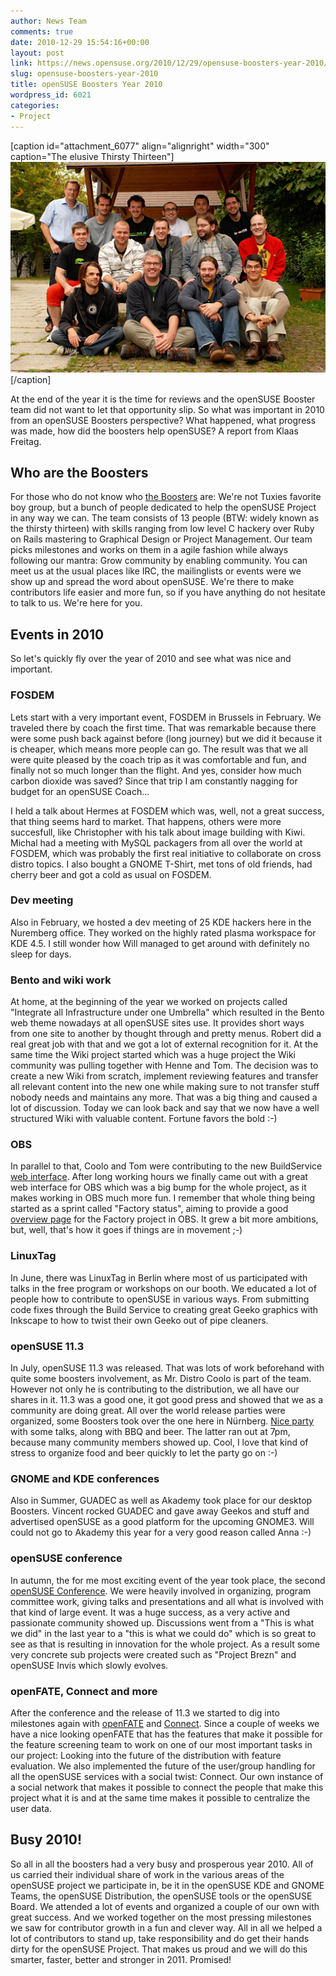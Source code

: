 ```yaml
---
author: News Team
comments: true
date: 2010-12-29 15:54:16+00:00
layout: post
link: https://news.opensuse.org/2010/12/29/opensuse-boosters-year-2010/
slug: opensuse-boosters-year-2010
title: openSUSE Boosters Year 2010
wordpress_id: 6021
categories:
- Project
---
```


[caption id="attachment_6077" align="alignright" width="300" caption="The elusive Thirsty Thirteen"][![](/wp-content/uploads/2010/12/Opensuse-boosters.jpg)](http://en.opensuse.org/openSUSE:Boosters_team)[/caption]

At the end of the year it is the time for reviews and the openSUSE Booster team did not want to let that opportunity slip. So what was important in 2010 from an openSUSE Boosters perspective? What happened, what progress was made, how did the boosters help openSUSE? A report from Klaas Freitag.<!-- more -->


## Who are the Boosters


For those who do not know who [the Boosters](http://en.opensuse.org/openSUSE:Boosters_team) are: We're not Tuxies favorite boy group, but a bunch of people dedicated to help the openSUSE Project in any way we can. The team consists of 13 people (BTW: widely known as the thirsty thirteen) with skills ranging from low level C hackery over Ruby on Rails mastering to Graphical Design or Project Management. Our team picks milestones and works on them in a agile fashion while always following our mantra: Grow community by enabling community. You can meet us at the usual places like IRC, the mailinglists or events were we show up and spread the word about openSUSE. We're there to make contributors life easier and more fun, so if you have anything do not hesitate to talk to us. We're here for you.


## Events in 2010


So let's quickly fly over the year of 2010 and see what was nice and important.


### FOSDEM


Lets start with a very important event, FOSDEM in Brussels in February. We traveled there by coach the first time. That was remarkable because there were some push back against before (long journey) but we did it because it is cheaper, which means more people can go. The result was that we all were quite pleased by the coach trip as it was comfortable and fun, and finally not so much longer than the flight. And yes, consider how much carbon dioxide was saved? Since that trip I am constantly nagging for budget for an openSUSE Coach...

I held a talk about Hermes at FOSDEM which was, well, not a great success, that thing seems hard to market. That happens, others were more succesfull, like Christopher with his talk about image building with Kiwi. Michal had a meeting with MySQL packagers from all over the world at FOSDEM, which was probably the first real initiative to collaborate on cross distro topics. I also bought a GNOME T-Shirt, met tons of old friends, had cherry beer and got a cold as usual on FOSDEM.


### Dev meeting


Also in February, we hosted a dev meeting of 25 KDE hackers here in the Nuremberg office. They worked on the highly rated plasma workspace for KDE 4.5. I still wonder how Will managed to get around with definitely no sleep for days.


### Bento and wiki work


At home, at the beginning of the year we worked on projects called "Integrate all Infrastructure under one Umbrella" which resulted in the Bento web theme nowadays at all openSUSE sites use. It provides short ways from one site to another by thought through and pretty menus. Robert did a real great job with that and we got a lot of external recognition for it. At the same time the Wiki project started which was a huge project the Wiki community was pulling together with Henne and Tom. The decision was to create a new Wiki from scratch, implement reviewing features and transfer all relevant content into the new one while making sure to not transfer stuff nobody needs and maintains any more. That was a big thing and caused a lot of discussion. Today we can look back and say that we now have a well structured Wiki with valuable content. Fortune favors the bold :-)


### OBS


In parallel to that, Coolo and Tom were contributing to the new BuildService [web interface](http://build.opensuse.org). After long working hours we finally came out with a great web interface for OBS which was a big bump for the whole project, as it makes working in OBS much more fun. I remember that whole thing being started as a sprint called "Factory status", aiming to provide a good [overview page](https://build.opensuse.org/projectstatus?project=openSUSE%3AFactory) for the Factory project in OBS. It grew a bit more ambitions, but, well, that's how it goes if things are in movement ;-)


### LinuxTag


In June, there was LinuxTag in Berlin where most of us participated with talks in the free program or workshops on our booth. We educated a lot of people how to contribute to openSUSE in various ways. From submitting code fixes through the Build Service to creating great Geeko graphics with Inkscape to how to twist their own Geeko out of pipe cleaners.


### openSUSE 11.3


In July, openSUSE 11.3 was released. That was lots of work beforehand with quite some boosters involvement, as Mr. Distro Coolo is part of the team. However not only he is contributing to the distribution, we all have our shares in it. 11.3 was a good one, it got good press and showed that we as a community are doing great. All over the world release parties were organized, some Boosters took over the one here in Nürnberg. [Nice party](http://lizards.opensuse.org/2010/07/16/opensuse-11-3-launch-party-in-nurnberg/) with some talks, along with BBQ and beer. The latter ran out at 7pm, because many community members showed up. Cool, I love that kind of stress to organize food and beer quickly to let the party go on :-)


### GNOME and KDE conferences


Also in Summer, GUADEC as well as Akademy took place for our desktop Boosters. Vincent rocked GUADEC and gave away Geekos and stuff and advertised openSUSE as a good platform for the upcoming GNOME3. Will could not go to Akademy this year for a very good reason called Anna :-)


### openSUSE conference


In autumn, the for me most exciting event of the year took place, the second [openSUSE Conference](http://en.opensuse.org/Portal:Conference). We were heavily involved in organizing, program committee work, giving talks and presentations and all what is involved with that kind of large event. It was a huge success, as a very active and passionate community showed up. Discussions went from a "This is what we did" in the last year to a "this is what we could do" which
is so great to see as that is resulting in innovation for the whole project. As a result some very concrete sub projects were created such as "Project Brezn" and openSUSE Invis which slowly evolves.


### openFATE, Connect and more


After the conference and the release of 11.3 we started to dig into milestones again with [openFATE](http://features.opensuse.org) and [Connect](http://connect.opensuse.org). Since a couple of weeks we have a nice looking openFATE that has the features that make it
possible for the feature screening team to work on one of our most important tasks in our project: Looking into the future of the distribution with feature evaluation. We also implemented the future of the user/group handling for all the openSUSE services with a social twist: Connect. Our own instance of a social network that makes it possible to connect the people that make this project what it is and at the same time makes it possible to centralize the user data.


## Busy 2010!


So all in all the boosters had a very busy and prosperous year 2010. All of us carried their individual share of work in the various areas of the openSUSE project we participate in, be it in the openSUSE KDE and GNOME Teams, the openSUSE Distribution, the openSUSE tools or the openSUSE Board. We attended a lot of events and organized a couple of our own with great success.  And we worked together on the most pressing milestones we saw for contributor growth in a fun and clever way. All in all we helped a lot of contributors to stand up, take responsibility and do get their hands dirty for the openSUSE Project. That makes us proud and we will do this smarter, faster, better and stronger in 2011. Promised!
